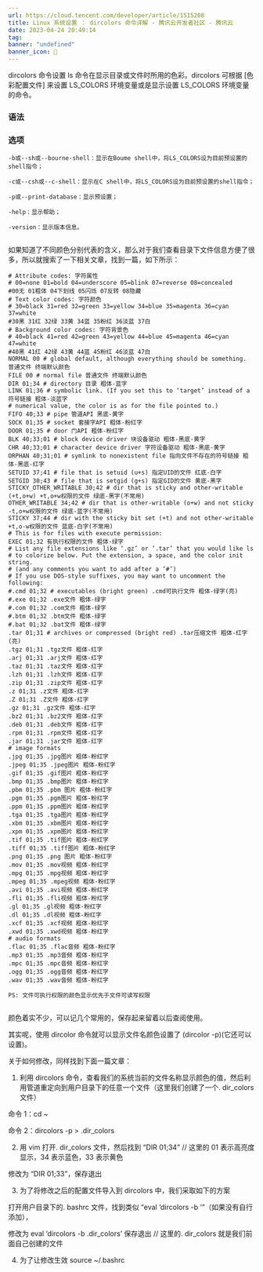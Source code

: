 ```yaml
---
url: https://cloud.tencent.com/developer/article/1515208
title: Linux 系统设置 ： dircolors 命令详解 - 腾讯云开发者社区 - 腾讯云
date: 2023-04-24 20:49:14
tag: 
banner: "undefined"
banner_icon: 🔖
---
```

dircolors 命令设置 ls 命令在显示目录或文件时所用的色彩。dircolors 可根据 [色彩配置文件] 来设置 LS_COLORS 环境变量或是显示设置 LS_COLORS 环境变量的命令。

### 语法

### 选项

```
-b或--sh或--bourne-shell：显示在Boume shell中，将LS_COLORS设为目前预设置的shell指令；

-c或--csh或--c-shell：显示在C shell中，将LS_COLORS设为目前预设置的shell指令；

-p或--print-database：显示预设置；

-help：显示帮助；

-version：显示版本信息。


```

如果知道了不同颜色分别代表的含义，那么对于我们查看目录下文件信息方便了很多，所以就搜索了一下相关文章，找到一篇，如下所示：

```
# Attribute codes: 字符属性
# 00=none 01=bold 04=underscore 05=blink 07=reverse 08=concealed
#00无 01粗体 04下划线 05闪烁 07反转 08隐藏
# Text color codes: 字符颜色
# 30=black 31=red 32=green 33=yellow 34=blue 35=magenta 36=cyan 37=white
#30黑 31红 32绿 33黄 34蓝 35粉红 36淡蓝 37白
# Background color codes: 字符背景色
# 40=black 41=red 42=green 43=yellow 44=blue 45=magenta 46=cyan 47=white
#40黑 41红 42绿 43黄 44蓝 45粉红 46淡蓝 47白
NORMAL 00 # global default, although everything should be something. 普通文件 终端默认颜色
FILE 00 # normal file 普通文件 终端默认颜色
DIR 01;34 # directory 目录 粗体-蓝字
LINK 01;36 # symbolic link. (If you set this to ‘target’ instead of a 符号链接 粗体-淡蓝字
# numerical value, the color is as for the file pointed to.)
FIFO 40;33 # pipe 管道API 黑底-黄字
SOCK 01;35 # socket 套接字API 粗体-粉红字
DOOR 01;35 # door 门API 粗体-粉红字
BLK 40;33;01 # block device driver 块设备驱动 粗体-黑底-黄字
CHR 40;33;01 # character device driver 字符设备驱动 粗体-黑底-黄字
ORPHAN 40;31;01 # symlink to nonexistent file 指向文件不存在的符号链接 粗体-黑底-红字
SETUID 37;41 # file that is setuid (u+s) 指定UID的文件 红底-白字
SETGID 30;43 # file that is setgid (g+s) 指定GID的文件 黄底-黑字
STICKY_OTHER_WRITABLE 30;42 # dir that is sticky and other-writable (+t,o+w) +t,o+w权限的文件 绿底-黑字(不常用)
OTHER_WRITABLE 34;42 # dir that is other-writable (o+w) and not sticky -t,o+w权限的文件 绿底-蓝字(不常用)
STICKY 37;44 # dir with the sticky bit set (+t) and not other-writable +t,o-w权限的文件 蓝底-白字(不常用)
# This is for files with execute permission:
EXEC 01;32 有执行权限的文件 粗体-绿字
# List any file extensions like ‘.gz’ or ‘.tar’ that you would like ls
# to colorize below. Put the extension, a space, and the color init string.
# (and any comments you want to add after a ‘#’)
# If you use DOS-style suffixes, you may want to uncomment the following:
#.cmd 01;32 # executables (bright green) .cmd可执行文件 粗体-绿字(亮)
#.exe 01;32 .exe文件 粗体-绿字
#.com 01;32 .com文件 粗体-绿字
#.btm 01;32 .btm文件 粗体-绿字
#.bat 01;32 .bat文件 粗体-绿字
.tar 01;31 # archives or compressed (bright red) .tar压缩文件 粗体-红字(亮)
.tgz 01;31 .tgz文件 粗体-红字
.arj 01;31 .arj文件 粗体-红字
.taz 01;31 .taz文件 粗体-红字
.lzh 01;31 .lzh文件 粗体-红字
.zip 01;31 .zip文件 粗体-红字
.z 01;31 .z文件 粗体-红字
.Z 01;31 .Z文件 粗体-红字
.gz 01;31 .gz文件 粗体-红字
.bz2 01;31 .bz2文件 粗体-红字
.deb 01;31 .deb文件 粗体-红字
.rpm 01;31 .rpm文件 粗体-红字
.jar 01;31 .jar文件 粗体-红字
# image formats
.jpg 01;35 .jpg图片 粗体-粉红字
.jpeg 01;35 .jpeg图片 粗体-粉红字
.gif 01;35 .gif图片 粗体-粉红字
.bmp 01;35 .bmp图片 粗体-粉红字
.pbm 01;35 .pbm 图片 粗体-粉红字
.pgm 01;35 .pgm图片 粗体-粉红字
.ppm 01;35 .ppm图片 粗体-粉红字
.tga 01;35 .tga图片 粗体-粉红字
.xbm 01;35 .xbm图片 粗体-粉红字
.xpm 01;35 .xpm图片 粗体-粉红字
.tif 01;35 .tif图片 粗体-粉红字
.tiff 01;35 .tiff图片 粗体-粉红字
.png 01;35 .png 图片 粗体-粉红字
.mov 01;35 .mov视频 粗体-粉红字
.mpg 01;35 .mpg视频 粗体-粉红字
.mpeg 01;35 .mpeg视频 粗体-粉红字
.avi 01;35 .avi视频 粗体-粉红字
.fli 01;35 .fli视频 粗体-粉红字
.gl 01;35 .gl视频 粗体-粉红字
.dl 01;35 .dl视频 粗体-粉红字
.xcf 01;35 .xcf视频 粗体-粉红字
.xwd 01;35 .xwd视频 粗体-粉红字
# audio formats
.flac 01;35 .flac音频 粗体-粉红字
.mp3 01;35 .mp3音频 粗体-粉红字
.mpc 01;35 .mpc音频 粗体-粉红字
.ogg 01;35 .ogg音频 粗体-粉红字
.wav 01;35 .wav音频 粗体-粉红字

PS: 文件可执行权限的颜色显示优先于文件可读写权限


```

颜色着实不少，可以记几个常用的，保存起来留着以后查阅使用。

其实呢，使用 dircolor 命令就可以显示文件名颜色设置了 (dircolor -p)(它还可以设置)。

关于如何修改，同样找到下面一篇文章：

1. 利用 dircolors 命令，查看我们的系统当前的文件名称显示颜色的值，然后利用管道重定向到用户目录下的任意一个文件（这里我们创建了一个. dir_colors 文件）

命令 1：cd ~

命令 2：dircolors -p > .dir_colors

2. 用 vim 打开. dir_colors 文件，然后找到 “DIR 01;34” // 这里的 01 表示高亮度显示，34 表示蓝色，33 表示黄色

修改为 “DIR 01;33”，保存退出

3. 为了将修改之后的配置文件导入到 dircolors 中，我们采取如下的方案

打开用户目录下的. bashrc 文件，找到类似 “eval ‘dircolors -b ‘”（如果没有自行添加），

修改为 eval ‘dircolors -b .dir_colors’ 保存退出 // 这里的. dir_colors 就是我们前面自己创建的文件

4. 为了让修改生效 source ~/.bashrc